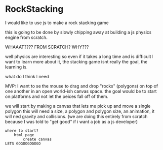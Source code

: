 # RockStacking
I would like to use js to make a rock stacking game 

this is going to be done by slowly chipping away at building  a js physics engine from scratch.

WHAAAT???? FROM SCRATCH? WHY??? 

well physics are interesting so even if it takes a long time and is difficult I want to learn more about it, the stacking game isnt really the goal, the learning is.

what do I think I need

MVP: I want to se the mouse to drag and drop "rocks" (polygons) on top of one another in an open world-ish canvas space. the goal would be to start on platforms and not let the peices fall off of them.

we will start by making a canvas that lets me pick up and move a single polygon
    this will need a size, a polygon and polygon size, an animation, it will ned gravity and collisions. 
    (we are doing this entirely from scratch because I was told to "get good" if i want  a job as a js developer)

    where to start?
        html page
            create canvas
    LETS GOGOOGOGOGO
